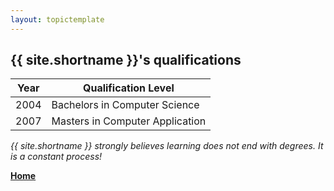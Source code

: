```yaml
---
layout: topictemplate
---
```



## {{ site.shortname }}'s qualifications

|Year|Qualification Level|
|----|-------------------|
|2004|Bachelors in Computer Science|
|2007|Masters in Computer Application|

_{{ site.shortname }} strongly believes learning does not end with degrees. It is a constant process!_


**[Home](../index.md)**